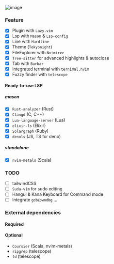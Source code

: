 ![image](https://github.com/user-attachments/assets/83a59ca0-6630-4293-a624-c6d933ed1b23)


### Feature
- [X] Plugin with `Lazy.vim`
- [X] Lsp with `Mason` & `Lsp-config`
- [X] Line with `Hardline`
- [X] Theme (`Tokyonight`)
- [X] FileExplorer with `Nvimtree`
- [X] `Tree-sitter` for advanced highlights & autoclose
- [X] Tab with `Barbar`
- [X] Integrated terminal with `ternimal.nvim`  
- [X] Fuzzy finder with `telescope`
#### Ready-to-use LSP
##### mason
- [X] `Rust-analyzer` (Rust)
- [X] `Clangd` (C, C++)
- [X] `Lua-language-server` (Lua)
- [X] `elixir-ls` (Elixir)
- [X] `Solargraph` (Ruby)
- [X] `denols` (JS, TS for deno)
##### standalone
- [X] `nvim-metals` (Scala)

### TODO
- [ ] tailwindCSS
- [ ] `Suda-vim` for sudo editing
- [ ] Hangul & Kana Keyboard for Command mode
- [ ] Integrate `gdb`/`pwndbg` ...

### External dependencies
#### Required
#### Optional
* `Coursier` (Scala, nvim-metals)
* `ripgrep` (telescope)
* `fd` (telescope)
